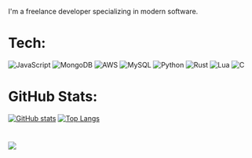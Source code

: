 I'm a freelance developer specializing in modern software.

# Tech:
 ![JavaScript](https://img.shields.io/badge/javascript-%23323330.svg?style=for-the-badge&logo=javascript&logoColor=%23F7DF1E)  ![MongoDB](https://img.shields.io/badge/MongoDB-%234ea94b.svg?style=for-the-badge&logo=mongodb&logoColor=white) ![AWS](https://img.shields.io/badge/AWS-%23FF9900.svg?style=for-the-badge&logo=amazon-aws&logoColor=white) ![MySQL](https://img.shields.io/badge/MySQL-005C84?style=for-the-badge&logo=mysql&logoColor=white) ![Python](https://img.shields.io/badge/python-3670A0?style=for-the-badge&logo=python&logoColor=ffdd54) ![Rust](https://img.shields.io/badge/Rust-%23000000.svg?e&logo=rust&style=for-the-badge&logoColor=white) ![Lua](https://img.shields.io/badge/Lua-2C2D72?style=for-the-badge&logo=lua&logoColor=white) ![C](https://img.shields.io/badge/C-00599C?style=for-the-badge&logo=c&logoColor=white) 

# GitHub Stats:
[![GitHub stats](https://github-readme-stats.vercel.app/api?username=0jc1)](https://github.com/anuraghazra/github-readme-stats)
[![Top Langs](https://github-readme-stats.vercel.app/api/top-langs/?username=0jc1)](https://github.com/anuraghazra/github-readme-stats)

#
![](https://komarev.com/ghpvc/?username=0jc1&color=ff69b4)
<!---
jcook0/jcook0 is a ✨ special✨ repository because its `README.md` (this file) appears on your GitHub profile.
You can click the Preview link to take a look at your changes.
---->
